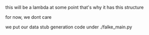 
this will be a lambda at some point
that's why it has this structure 

for now, we dont care

we put our data stub generation code under ./falke_main.py
